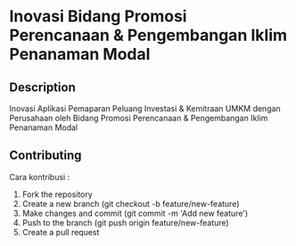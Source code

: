 # Inovasi Bidang Promosi Perencanaan & Pengembangan Iklim Penanaman Modal

## Description
Inovasi Aplikasi Pemaparan Peluang Investasi & Kemitraan UMKM dengan Perusahaan oleh  Bidang Promosi Perencanaan & Pengembangan Iklim Penanaman Modal 

## Contributing
Cara kontribusi : 

1. Fork the repository
2. Create a new branch (git checkout -b feature/new-feature)
3. Make changes and commit (git commit -m 'Add new feature')
4. Push to the branch (git push origin feature/new-feature)
5. Create a pull request

